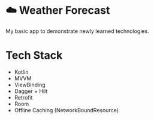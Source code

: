 # ☁️ Weather Forecast
 My basic app to demonstrate newly learned technologies.
 
 # Tech Stack
 
 * Kotlin
 * MVVM 
 * ViewBinding
 * Dagger + Hilt
 * Retrofit
 * Room
 * Offline Caching (NetworkBoundResource)
